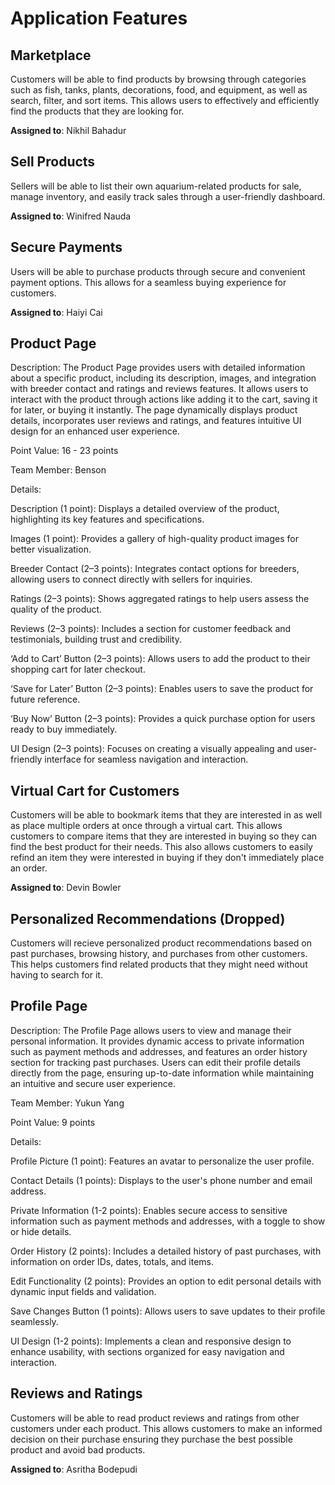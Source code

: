 # Application Features

## Marketplace

Customers will be able to find products by browsing through categories such as fish, tanks, plants, decorations, food, and equipment, as well as search, filter, and sort items. This allows users to effectively and efficiently find the products that they are looking for. 

**Assigned to**: Nikhil Bahadur

## Sell Products

Sellers will be able to list their own aquarium-related products for sale, manage inventory, and easily track sales through a user-friendly dashboard. 

**Assigned to**: Winifred Nauda

## Secure Payments

Users will be able to purchase products through secure and convenient payment options. This allows for a seamless buying experience for customers.

**Assigned to**: Haiyi Cai


## Product Page

Description: The Product Page provides users with detailed information about a specific product, including its description, images, and integration with breeder contact and ratings and reviews features. It allows users to interact with the product through actions like adding it to the cart, saving it for later, or buying it instantly. The page dynamically displays product details, incorporates user reviews and ratings, and features intuitive UI design for an enhanced user experience.

Point Value: 16 - 23 points

Team Member: Benson

Details:

Description (1 point): Displays a detailed overview of the product, highlighting its key features and specifications.

Images (1 point): Provides a gallery of high-quality product images for better visualization.

Breeder Contact (2–3 points): Integrates contact options for breeders, allowing users to connect directly with sellers for inquiries.

Ratings (2–3 points): Shows aggregated ratings to help users assess the quality of the product.

Reviews (2–3 points): Includes a section for customer feedback and testimonials, building trust and credibility.

‘Add to Cart’ Button (2–3 points): Allows users to add the product to their shopping cart for later checkout.

‘Save for Later’ Button (2–3 points): Enables users to save the product for future reference.

‘Buy Now’ Button (2–3 points): Provides a quick purchase option for users ready to buy immediately.

UI Design (2–3 points): Focuses on creating a visually appealing and user-friendly interface for seamless navigation and interaction.


## Virtual Cart for Customers

Customers will be able to bookmark items that they are interested in as well as place multiple orders at once through a virtual cart. This allows customers to compare items that they are interested in buying so they can find the best product for their needs. This also allows customers to easily refind an item they were interested in buying if they don't immediately place an order.

**Assigned to**: Devin Bowler

## Personalized Recommendations (Dropped)

Customers will recieve personalized product recommendations based on past purchases, browsing history, and purchases from other customers. This helps customers find related products that they might need without having to search for it.

## Profile Page

Description: The Profile Page allows users to view and manage their personal information. It provides dynamic access to private information such as payment methods and addresses, and features an order history section for tracking past purchases. Users can edit their profile details directly from the page, ensuring up-to-date information while maintaining an intuitive and secure user experience.

Team Member: Yukun Yang

Point Value: 9 points

Details:

Profile Picture (1 point): Features an avatar to personalize the user profile.

Contact Details (1 points): Displays to the user's phone number and email address.

Private Information (1-2 points): Enables secure access to sensitive information such as payment methods and addresses, with a toggle to show or hide details.

Order History (2 points): Includes a detailed history of past purchases, with information on order IDs, dates, totals, and items.

Edit Functionality (2 points): Provides an option to edit personal details with dynamic input fields and validation.

Save Changes Button (1 points): Allows users to save updates to their profile seamlessly.

UI Design (1-2 points): Implements a clean and responsive design to enhance usability, with sections organized for easy navigation and interaction.

## Reviews and Ratings

Customers will be able to read product reviews and ratings from other customers under each product. This allows customers to make an informed decision on their purchase ensuring they purchase the best possible product and avoid bad products.

**Assigned to**: Asritha Bodepudi
